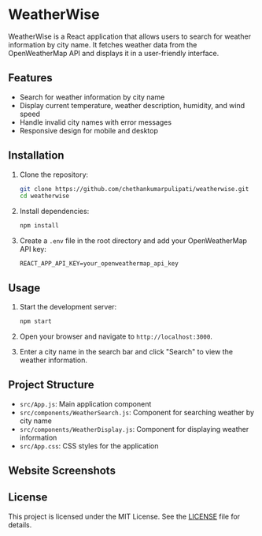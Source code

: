 # WeatherWise

WeatherWise is a React application that allows users to search for weather information by city name. It fetches weather data from the OpenWeatherMap API and displays it in a user-friendly interface.

## Features
- Search for weather information by city name
- Display current temperature, weather description, humidity, and wind speed
- Handle invalid city names with error messages
- Responsive design for mobile and desktop

## Installation

1. Clone the repository:
    ```sh
    git clone https://github.com/chethankumarpulipati/weatherwise.git
    cd weatherwise
    ```

2. Install dependencies:
    ```sh
    npm install
    ```

3. Create a `.env` file in the root directory and add your OpenWeatherMap API key:
    ```env
    REACT_APP_API_KEY=your_openweathermap_api_key
    ```

## Usage

1. Start the development server:
    ```sh
    npm start
    ```

2. Open your browser and navigate to `http://localhost:3000`.

3. Enter a city name in the search bar and click "Search" to view the weather information.

## Project Structure

- `src/App.js`: Main application component
- `src/components/WeatherSearch.js`: Component for searching weather by city name
- `src/components/WeatherDisplay.js`: Component for displaying weather information
- `src/App.css`: CSS styles for the application

## Website Screenshots

## License

This project is licensed under the MIT License. See the [LICENSE](LICENSE) file for details.